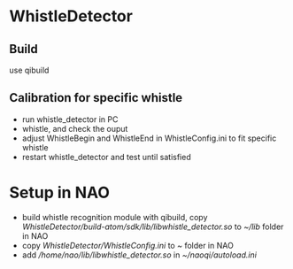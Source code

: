# WhistleDetector

## Build
use qibuild

## Calibration for specific whistle
* run whistle_detector in PC
* whistle, and check the ouput
* adjust WhistleBegin and WhistleEnd in WhistleConfig.ini to fit specific whistle
* restart whistle_detector and test until satisfied

# Setup in NAO
* build whistle recognition module with qibuild, copy _WhistleDetector/build-atom/sdk/lib/libwhistle_detector.so_ to _~/lib_ folder in NAO
* copy _WhistleDetector/WhistleConfig.ini_ to _~_ folder in NAO
* add _/home/nao/lib/libwhistle_detector.so_ in _~/naoqi/autoload.ini_

